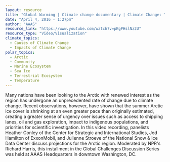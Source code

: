 ```yaml
---
layout: resource
title: "Global Warming | Climate change documentary | Climate Change: The Arctic as an Emerging Market"
date: "April 4, 2016 - 1:27pm"
author: "AAAS"
resource_link: "https://www.youtube.com/watch?v=pKgPHslNz2U"
resource_type: "Video/Visualization"
climate_topics:
  - Causes of Climate Change
  - Impacts of Climate Change
polar_topics:
  - Arctic
  - Community
  - Marine Ecosystem
  - Sea Ice
  - Terrestrial Ecosystem
  - Temperature
---
```


Many nations have been looking to the Arctic with renewed interest as the region has undergone an unprecedented rate of change due to climate change. Recent observations, however, have shown that the summer Arctic ice cover is shrinking at an even greater pace than originally estimated, creating a greater sense of urgency over issues such as access to shipping lanes, oil and gas exploration, impact to indigenous populations, and priorities for scientific investigation. In this video recording, panelists Heather Conley of the Center for Strategic and International Studies, Jed Hamilton of ExxonMobil, and Julienne Stroeve of the National Snow & Ice Data Center discuss projections for the Arctic region. Moderated by NPR's Richard Harris, this installment in the Global Challenges Discussion Series was held at AAAS Headquarters in downtown Washington, DC.